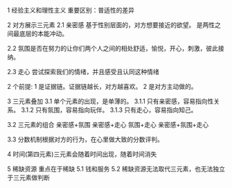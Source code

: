 1 经验主义和理性主义
重要区别：普适性的差异

2 对方展示三元素
2.1 亲密感
基于性别层面的，对方想要接近的欲望。
是两性之间最底层的本能冲动。

2.2 氛围是否在努力的让你们两个人之间的相处舒适，愉悦，开心，刺激，彼此接纳。

2.3 走心
尝试探索我们的情绪，并且感受且认同这种情绪

2 个前提:
1 是证据链。证据链越长，对方越喜欢。
2 是对方主动做的。

3 三元素叠加
3.1 单个元素的出现，是单薄的。
3.1.1 只有亲密感，容易指向性关系。
3.1.2 只有氛围，容易指向玩伴。
3.1.3 只有走心，容易指向知己。

3.2 三元素的组合
亲密感+氛围
亲密感+走心
氛围+走心
亲密感+氛围+走心

3.3 分数机制根据对方的行为，在心里做大致的分数评判。

4 时间(第四元素)三元素会随着时间出现，随着时间消失

5 稀缺资源
重点在于稀缺
5.1 钱和服务 5.2 稀缺资源无法取代三元素，也无法独立于三元素做判断
